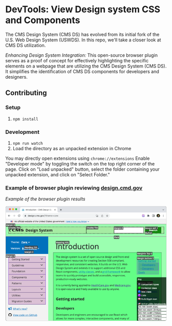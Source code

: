 # DevTools: View Design system CSS and Components

The CMS Design System (CMS DS) has evolved from its initial fork of the U.S. Web Design System (USWDS).
In this repo, we'll take a closer look at CMS DS utilization.

*Enhancing Design System Integration:* This open-source browser plugin serves as a proof of concept for effectively highlighting the specific elements on a webpage that are utilizing the CMS Design System (CMS DS). It simplifies the identification of CMS DS components for developers and designers.


## Contributing

### Setup

1. `npm install`

### Development

1. `npm run watch`
2. Load the directory as an unpacked extension in Chrome


You may directly open extensions using `chrome://extensions`
Enable "Developer mode" by toggling the switch on the top right corner of the page.
Click on "Load unpacked" button, select the folder containing your unpacked extension, and click on "Select Folder."


### Example of browser plugin reviewing [design.cmd.gov](design.cmd.gov)



*Example of the browser plugin results*

![Example of the browser plugin results](DS-tool-sample.png?raw=true "Example of the browser plugin results")